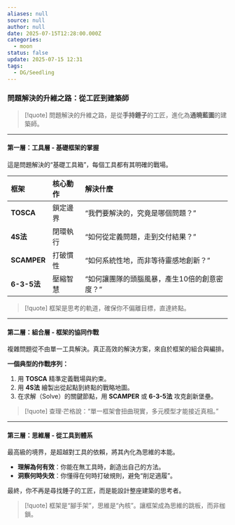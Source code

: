 ```yaml
---
aliases: null
source: null
author: null
date: 2025-07-15T12:28:00.000Z
categories:
  - moon
status: false
update: 2025-07-15 12:31
tags:
  - DG/Seedling
---
```

### 問題解決的升維之路：從工匠到建築師

> [!quote]
> 問題解決的升維之路，是從**手持錘子**的工匠，進化為**通曉藍圖**的建築師。

---

#### 第一層：工具層 - 基礎框架的掌握

這是問題解決的“基礎工具箱”，每個工具都有其明確的戰場。

| 框架 | 核心動作 | 解決什麼 |
| :--- | :--- | :--- |
| **TOSCA** | 鎖定邊界 | “我們要解決的，究竟是哪個問題？” |
| **4S法** | 閉環執行 | “如何從定義問題，走到交付結果？” |
| **SCAMPER** | 打破慣性 | “如何系統性地，而非等待靈感地創新？” |
| **6-3-5法** | 壓縮智慧 | “如何讓團隊的頭腦風暴，產生10倍的創意密度？” |

> [!quote]
> 框架是思考的軌道，確保你不偏離目標，直達終點。

---

#### 第二層：組合層 - 框架的協同作戰

複雜問題從不由單一工具解決。真正高效的解決方案，來自於框架的組合與編排。

**一個典型的作戰序列：**
1.  用 **TOSCA** 精準定義戰場與約束。
2.  用 **4S法** 繪製出從起點到終點的戰略地圖。
3.  在求解（Solve）的關鍵節點，用 **SCAMPER** 或 **6-3-5法** 攻克創新堡壘。

> [!quote]
> 查理·芒格說：“單一框架會扭曲現實，多元模型才能接近真相。”

---

#### 第三層：思維層 - 從工具到體系

最高級的境界，是超越對工具的依賴，將其內化為思維的本能。

*   **理解為何有效**：你能在無工具時，創造出自己的方法。
*   **洞察何時失效**：你懂得在何時打破規則，避免“削足適履”。

最終，你不再是尋找錘子的工匠，而是能設計整座建築的思考者。

> [!quote]
> 框架是“腳手架”，思維是“內核”。讓框架成為思維的跳板，而非枷鎖。